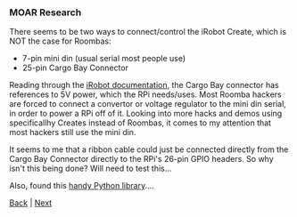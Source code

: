 ### MOAR Research

There seems to be two ways to connect/control the iRobot Create, which is NOT the case for Roombas:

 - 7-pin mini din (usual serial most people use)
 - 25-pin Cargo Bay Connector
 
Reading through the <a href="http://www.irobot.com/filelibrary/pdfs/hrd/create/Create%20Open%20Interface_v2.pdf">iRobot documentation</a>, the Cargo Bay connector has references to 5V power, which the RPi needs/uses. Most Roomba hackers are forced to connect a convertor or voltage regulator to the mini din serial, in order to power a RPi off of it. Looking into more hacks and demos using specificallhy Creates instead of Roombas, it comes to my attention that most hackers still use the mini din. 

It seems to me that a ribbon cable could just be connected directly from the Cargo Bay Connector directly to the RPi's 26-pin GPIO headers. So why isn't this being done? Will need to test this...

Also, found this <a href="https://code.google.com/p/pyrobot/">handy Python library</a>....

[Back](16.md) | [Next](20.md)
